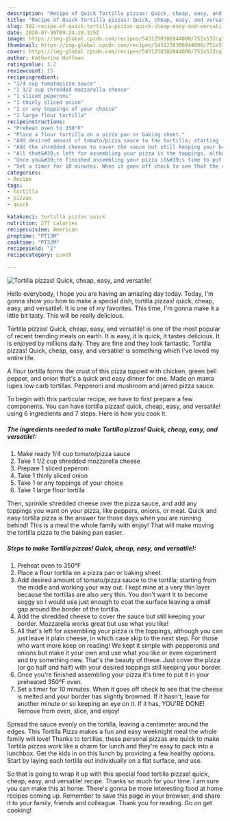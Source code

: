 ```yaml
---
description: "Recipe of Quick Tortilla pizzas! Quick, cheap, easy, and versatile!"
title: "Recipe of Quick Tortilla pizzas! Quick, cheap, easy, and versatile!"
slug: 382-recipe-of-quick-tortilla-pizzas-quick-cheap-easy-and-versatile
date: 2020-07-30T09:24:28.325Z
image: https://img-global.cpcdn.com/recipes/5431250386944000/751x532cq70/tortilla-pizzas-quick-cheap-easy-and-versatile-recipe-main-photo.jpg
thumbnail: https://img-global.cpcdn.com/recipes/5431250386944000/751x532cq70/tortilla-pizzas-quick-cheap-easy-and-versatile-recipe-main-photo.jpg
cover: https://img-global.cpcdn.com/recipes/5431250386944000/751x532cq70/tortilla-pizzas-quick-cheap-easy-and-versatile-recipe-main-photo.jpg
author: Katherine Hoffman
ratingvalue: 3.2
reviewcount: 15
recipeingredient:
- "1/4 cup tomatopizza sauce"
- "1 1/2 cup shredded mozzarella cheese"
- "1 sliced peperoni"
- "1 thinly sliced onion"
- "1 or any toppings of your choice"
- "1 large flour tortilla"
recipeinstructions:
- "Preheat oven to 350°F"
- "Place a flour tortilla on a pizza pan or baking sheet."
- "Add desired amount of tomato/pizza sauce to the tortilla; starting from the middle and working your way out. I kept mine at a very thin layer because the tortillas are also very thin. You don&#39;t want it to become soggy so I would use just enough to coat the surface leaving a small gap around the border of the tortilla."
- "Add the shredded cheese to cover the sauce but still keeping your border. Mozzarella works great but use what you like!"
- "All that&#39;s left for assembling your pizza is the toppings, although you can just leave it plain cheese, in which case skip to the next step. For those who want more keep on reading! We kept it simple with pepperonis and onions but make it your own and use what you like or even experiment and try something new. That&#39;s the beauty of these. Just cover the pizza (or go half and half) with your desired toppings still keeping your border."
- "Once you&#39;re finished assembling your pizza it&#39;s time to put it in your preheated 350°F oven."
- "Set a timer for 10 minutes. When it goes off check to see that the cheese is melted and your border has slightly browned. If it hasn&#39;t,  leave for another minute or so keeping an eye on it.  If it has, YOU&#39;RE DONE! Remove from oven, slice, and enjoy!"
categories:
- Recipe
tags:
- tortilla
- pizzas
- quick

katakunci: tortilla pizzas quick 
nutrition: 277 calories
recipecuisine: American
preptime: "PT13M"
cooktime: "PT32M"
recipeyield: "2"
recipecategory: Lunch

---
```



![Tortilla pizzas! Quick, cheap, easy, and versatile!](https://img-global.cpcdn.com/recipes/5431250386944000/751x532cq70/tortilla-pizzas-quick-cheap-easy-and-versatile-recipe-main-photo.jpg)

Hello everybody, I hope you are having an amazing day today. Today, I'm gonna show you how to make a special dish, tortilla pizzas! quick, cheap, easy, and versatile!. It is one of my favorites. This time, I'm gonna make it a little bit tasty. This will be really delicious.

Tortilla pizzas! Quick, cheap, easy, and versatile! is one of the most popular of recent trending meals on earth. It is easy, it is quick, it tastes delicious. It is enjoyed by millions daily. They are fine and they look fantastic. Tortilla pizzas! Quick, cheap, easy, and versatile! is something which I've loved my entire life.

A flour tortilla forms the crust of this pizza topped with chicken, green bell pepper, and onion that&#39;s a quick and easy dinner for one. Made on mama lupes low carb tortillas. Pepperoni and mushroom and jarred pizza sauce.


To begin with this particular recipe, we have to first prepare a few components. You can have tortilla pizzas! quick, cheap, easy, and versatile! using 6 ingredients and 7 steps. Here is how you cook it.

<!--inarticleads1-->

##### The ingredients needed to make Tortilla pizzas! Quick, cheap, easy, and versatile!:

1. Make ready 1/4 cup tomato/pizza sauce
1. Take 1 1/2 cup shredded mozzarella cheese
1. Prepare 1 sliced peperoni
1. Take 1 thinly sliced onion
1. Take 1 or any toppings of your choice
1. Take 1 large flour tortilla


Then, sprinkle shredded cheese over the pizza sauce, and add any toppings you want on your pizza, like peppers, onions, or meat. Quick and easy tortilla pizza is the answer for those days when you are running behind! This is a meal the whole family with enjoy! That will make moving the tortilla pizza to the baking pan easier. 

<!--inarticleads2-->

##### Steps to make Tortilla pizzas! Quick, cheap, easy, and versatile!:

1. Preheat oven to 350°F
1. Place a flour tortilla on a pizza pan or baking sheet.
1. Add desired amount of tomato/pizza sauce to the tortilla; starting from the middle and working your way out. I kept mine at a very thin layer because the tortillas are also very thin. You don&#39;t want it to become soggy so I would use just enough to coat the surface leaving a small gap around the border of the tortilla.
1. Add the shredded cheese to cover the sauce but still keeping your border. Mozzarella works great but use what you like!
1. All that&#39;s left for assembling your pizza is the toppings, although you can just leave it plain cheese, in which case skip to the next step. For those who want more keep on reading! We kept it simple with pepperonis and onions but make it your own and use what you like or even experiment and try something new. That&#39;s the beauty of these. Just cover the pizza (or go half and half) with your desired toppings still keeping your border.
1. Once you&#39;re finished assembling your pizza it&#39;s time to put it in your preheated 350°F oven.
1. Set a timer for 10 minutes. When it goes off check to see that the cheese is melted and your border has slightly browned. If it hasn&#39;t,  leave for another minute or so keeping an eye on it.  If it has, YOU&#39;RE DONE! Remove from oven, slice, and enjoy!


Spread the sauce evenly on the tortilla, leaving a centimeter around the edges. This Tortilla Pizza makes a fun and easy weeknight meal the whole family will love! Thanks to tortillas, these personal pizzas are quick to make Tortilla pizzas work like a charm for lunch and they&#39;re easy to pack into a lunchbox. Get the kids in on this lunch by providing a few healthy options. Start by laying each tortilla out individually on a flat surface, and use. 

So that is going to wrap it up with this special food tortilla pizzas! quick, cheap, easy, and versatile! recipe. Thanks so much for your time. I am sure you can make this at home. There's gonna be more interesting food at home recipes coming up. Remember to save this page in your browser, and share it to your family, friends and colleague. Thank you for reading. Go on get cooking!
